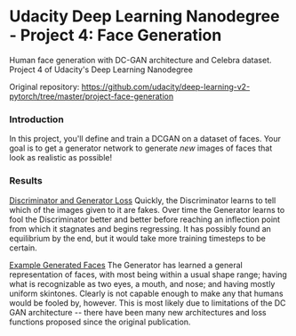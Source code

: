 # Udacity Deep Learning Nanodegree - Project 4: Face Generation
Human face generation with DC-GAN architecture and Celebra dataset. Project 4 of Udacity's Deep Learning Nanodegree

Original repository: https://github.com/udacity/deep-learning-v2-pytorch/tree/master/project-face-generation


### Introduction
In this project, you'll define and train a DCGAN on a dataset of faces. Your goal is to get a generator network to generate *new* images of faces that look as realistic as possible!


### Results
[Discriminator and Generator Loss](loss.png)
Quickly, the Discriminator learns to tell which of the images given to it are fakes.  Over time the Generator learns to fool the Discriminator better and better before reaching an inflection point from which it stagnates and begins regressing.  It has possibly found an equilibrium by the end, but it would take more training timesteps to be certain.

[Example Generated Faces](generated_faces.png)
The Generator has learned a general representation of faces, with most being within a usual shape range; having what is recognizable as two eyes, a mouth, and nose; and having mostly uniform skintones.
Clearly is not capable enough to make any that humans would be fooled by, however.  This is most likely due to limitations of the DC GAN architecture -- there have been many new architectures and loss functions proposed since the original publication.
